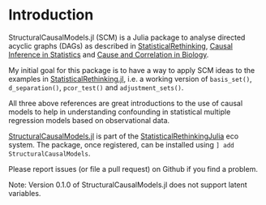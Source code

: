 # Introduction

StructuralCausalModels.jl (SCM) is a Julia package to analyse directed acyclic graphs (DAGs) as described in [StatisticalRethinking](https://xcelab.net/rm/statistical-rethinking/), [Causal Inference in Statistics](http://bcs.wiley.com/he-bcs/Books?action=index&bcsId=10288&itemId=1119186846) and [Cause and Correlation in Biology](https://www.cambridge.org/core/books/cause-and-correlation-in-biology/247799189B31939D24BC0F61FD59E9BB#).

My initial goal for this package is to have a way to apply SCM ideas to the examples in [StatisticalRethinking.jl](https://github.com/StatisticalRethinkingJulia), i.e. a working version of `basis_set()`, `d_separation()`, `pcor_test()` and `adjustment_sets()`.

All three above references are great introductions to the use of causal models to help in understanding confounding in statistical multiple regression models based on observational data. 

[StructuralCausalModels.jl](https://github.com/StatisticalRethinkingJulia/StructuralCausalModels.jl) is part of the [StatisticalRethinkingJulia](https://github.com/StatisticalRethinkingJulia) eco system. The package, once registered, can be installed using `] add StructuralCausalModels`.

Please report issues (or file a pull request) on Github if you find a problem.

Note: Version 0.1.0 of StructuralCausalModels.jl does not support latent variables.
